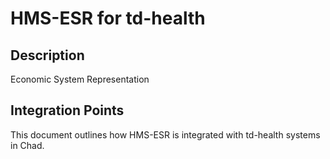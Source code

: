 # HMS-ESR for td-health

## Description

Economic System Representation

## Integration Points

This document outlines how HMS-ESR is integrated with td-health systems in Chad.
